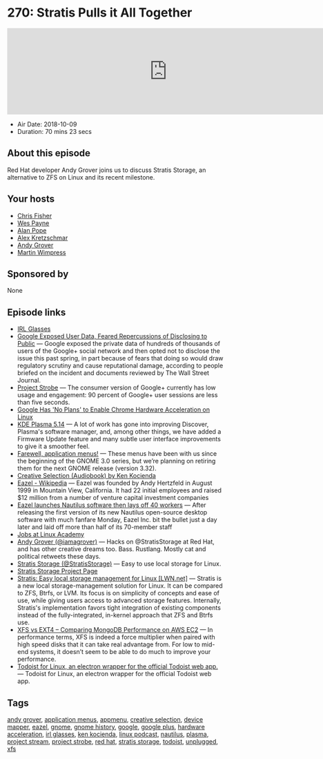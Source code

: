 # 270: Stratis Pulls it All Together

<iframe src="https://player.fireside.fm/v2/RUkczH-V+HHYutfTd?theme=dark" width="740" height="200" frameborder="0" scrolling="no"></iframe>

* Air Date: 2018-10-09
* Duration: 70 mins 23 secs

## About this episode

Red Hat developer Andy Grover joins us to discuss Stratis Storage, an alternative to ZFS on Linux and its recent milestone.

## Your hosts
* [Chris Fisher](https://linuxunplugged.com/hosts/chrislas)
* [Wes Payne](https://linuxunplugged.com/hosts/wes)
* [Alan Pope](https://linuxunplugged.com/guests/alanpope)
* [Alex Kretzschmar](https://linuxunplugged.com/guests/alexktz)
* [Andy Grover](https://linuxunplugged.com/guests/andygrover)
* [Martin Wimpress](https://linuxunplugged.com/guests/martinwimpress)

## Sponsored by

None



## Episode links

  * [IRL Glasses](https://www.kickstarter.com/projects/ivancash/irl-glasses-glasses-that-block-screens "IRL Glasses")
  * [Google Exposed User Data, Feared Repercussions of Disclosing to Public](https://www.wsj.com/articles/google-exposed-user-data-feared-repercussions-of-disclosing-to-public-1539017194?mod=e2twd "Google Exposed User Data, Feared Repercussions of Disclosing to Public") — Google exposed the private data of hundreds of thousands of users of the Google+ social network and then opted not to disclose the issue this past spring, in part because of fears that doing so would draw regulatory scrutiny and cause reputational damage, according to people briefed on the incident and documents reviewed by The Wall Street Journal.
  * [Project Strobe](https://www.blog.google/technology/safety-security/project-strobe/ "Project Strobe") — The consumer version of Google+ currently has low usage and engagement: 90 percent of Google+ user sessions are less than five seconds.
  * [Google Has 'No Plans' to Enable Chrome Hardware Acceleration on Linux](https://www.omgubuntu.co.uk/2018/10/hardware-acceleration-chrome-linux "Google Has 'No Plans' to Enable Chrome Hardware Acceleration on Linux")
  * [KDE Plasma 5.14](https://www.kde.org/announcements/plasma-5.14.0.php "KDE Plasma 5.14") — A lot of work has gone into improving Discover, Plasma's software manager, and, among other things, we have added a Firmware Update feature and many subtle user interface improvements to give it a smoother feel. 
  * [Farewell, application menus!](https://blogs.gnome.org/aday/2018/10/09/farewell-application-menus/ "Farewell, application menus!") — These menus have been with us since the beginning of the GNOME 3.0 series, but we’re planning on retiring them for the next GNOME release (version 3.32). 
  * [Creative Selection (Audiobook) by Ken Kocienda](https://www.audible.com/pd/Creative-Selection-Audiobook/B07D416JT3 "Creative Selection \(Audiobook\) by Ken Kocienda")
  * [Eazel - Wikipedia](https://en.wikipedia.org/wiki/Eazel "Eazel - Wikipedia") — Eazel was founded by Andy Hertzfeld in August 1999 in Mountain View, California. It had 22 initial employees and raised $12 million from a number of venture capital investment companies
  * [Eazel launches Nautilus software then lays off 40 workers](https://www.computerworld.com/article/2591416/operating-systems/eazel-launches-nautilus-software-then-lays-off-40-workers.html "Eazel launches Nautilus software then lays off 40 workers") — After releasing the first version of its new Nautilus open-source desktop software with much fanfare Monday, Eazel Inc. bit the bullet just a day later and laid off more than half of its 70-member staff
  * [Jobs at Linux Academy](https://jobs.lever.co/linuxacademy/ "Jobs at Linux Academy")
  * [Andy Grover (@iamagrover)](https://twitter.com/iamagrover "Andy Grover \(@iamagrover\)") — Hacks on @StratisStorage at Red Hat, and has other creative dreams too. Bass. Rustlang. Mostly cat and political retweets these days.
  * [Stratis Storage (@StratisStorage)](https://twitter.com/stratisstorage "Stratis Storage \(@StratisStorage\)") — Easy to use local storage for Linux. 
  * [Stratis Storage Project Page](https://stratis-storage.github.io/ "Stratis Storage Project Page")
  * [Stratis: Easy local storage management for Linux [LWN.net]](https://lwn.net/Articles/755454/ "Stratis: Easy local storage management for Linux \[LWN.net\]") — Stratis is a new local storage-management solution for Linux. It can be compared to ZFS, Btrfs, or LVM. Its focus is on simplicity of concepts and ease of use, while giving users access to advanced storage features. Internally, Stratis's implementation favors tight integration of existing components instead of the fully-integrated, in-kernel approach that ZFS and Btrfs use. 
  * [XFS vs EXT4 – Comparing MongoDB Performance on AWS EC2](https://scalegrid.io/blog/xfs-vs-ext4-comparing-mongodb-performance-on-aws-ec2/ "XFS vs EXT4 – Comparing MongoDB Performance on AWS EC2") — In performance terms, XFS is indeed a force multiplier when paired with high speed disks that it can take real advantage from. For low to mid-end systems, it doesn’t seem to be able to do much to improve your performance.
  * [Todoist for Linux, an electron wrapper for the official Todoist web app.](https://github.com/cyfrost/todoist-linux "Todoist for Linux, an electron wrapper for the official Todoist web app.") — Todoist for Linux, an electron wrapper for the official Todoist web app.



## Tags

[andy grover](https://linuxunplugged.com/tags/andy%20grover), [application menus](https://linuxunplugged.com/tags/application%20menus), [appmenu](https://linuxunplugged.com/tags/appmenu), [creative selection](https://linuxunplugged.com/tags/creative%20selection), [device mapper](https://linuxunplugged.com/tags/device%20mapper), [eazel](https://linuxunplugged.com/tags/eazel), [gnome](https://linuxunplugged.com/tags/gnome), [gnome history](https://linuxunplugged.com/tags/gnome%20history), [google](https://linuxunplugged.com/tags/google), [google plus](https://linuxunplugged.com/tags/google%20plus), [hardware acceleration](https://linuxunplugged.com/tags/hardware%20acceleration), [irl glasses](https://linuxunplugged.com/tags/irl%20glasses), [ken kocienda](https://linuxunplugged.com/tags/ken%20kocienda), [linux podcast](https://linuxunplugged.com/tags/linux%20podcast), [nautilus](https://linuxunplugged.com/tags/nautilus), [plasma](https://linuxunplugged.com/tags/plasma), [project stream](https://linuxunplugged.com/tags/project%20stream), [project strobe](https://linuxunplugged.com/tags/project%20strobe), [red hat](https://linuxunplugged.com/tags/red%20hat), [stratis storage](https://linuxunplugged.com/tags/stratis%20storage), [todoist](https://linuxunplugged.com/tags/todoist), [unplugged](https://linuxunplugged.com/tags/unplugged), [xfs](https://linuxunplugged.com/tags/xfs)